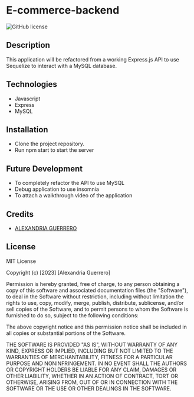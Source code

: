 # E-commerce-backend

![GitHub license](https://img.shields.io/badge/license-MIT-red.svg)

## Description
This application will be refactored from a working Express.js API to use Sequelize to interact with a MySQL database. 


## Technologies
* Javascript
* Express
* MySQL

## Installation
* Clone the project repository. 
* Run npm start to start the server

## Future Development
* To completely refactor the API to use MySQL
* Debug application to use insomnia
* To attach a walkthrough video of the application

## Credits
- [ALEXANDRIA GUERRERO](https://github.com/Ag6793)

## License

MIT License

Copyright (c) [2023] [Alexandria Guerrero]

Permission is hereby granted, free of charge, to any person obtaining a copy
of this software and associated documentation files (the "Software"), to deal
in the Software without restriction, including without limitation the rights
to use, copy, modify, merge, publish, distribute, sublicense, and/or sell
copies of the Software, and to permit persons to whom the Software is
furnished to do so, subject to the following conditions:

The above copyright notice and this permission notice shall be included in all
copies or substantial portions of the Software.

THE SOFTWARE IS PROVIDED "AS IS", WITHOUT WARRANTY OF ANY KIND, EXPRESS OR
IMPLIED, INCLUDING BUT NOT LIMITED TO THE WARRANTIES OF MERCHANTABILITY,
FITNESS FOR A PARTICULAR PURPOSE AND NONINFRINGEMENT. IN NO EVENT SHALL THE
AUTHORS OR COPYRIGHT HOLDERS BE LIABLE FOR ANY CLAIM, DAMAGES OR OTHER
LIABILITY, WHETHER IN AN ACTION OF CONTRACT, TORT OR OTHERWISE, ARISING FROM,
OUT OF OR IN CONNECTION WITH THE SOFTWARE OR THE USE OR OTHER DEALINGS IN THE
SOFTWARE.